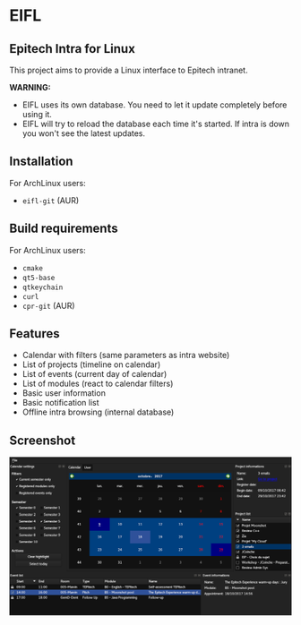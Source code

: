 # EIFL
## Epitech Intra for Linux

This project aims to provide a Linux interface to Epitech intranet.

**WARNING:**
- EIFL uses its own database. You need to let it update completely before using it.
- EIFL will try to reload the database each time it's started. If intra is down you won't see the latest updates.

## Installation

For ArchLinux users:

- `eifl-git` (AUR)

## Build requirements

For ArchLinux users:

- `cmake`
- `qt5-base`
- `qtkeychain`
- `curl`
- `cpr-git` (AUR)

## Features

- Calendar with filters (same parameters as intra website)
- List of projects (timeline on calendar)
- List of events (current day of calendar)
- List of modules (react to calendar filters)
- Basic user information
- Basic notification list
- Offline intra browsing (internal database)

## Screenshot

![EIFL screenshot](/res/misc/screenshot.png?raw=true)

